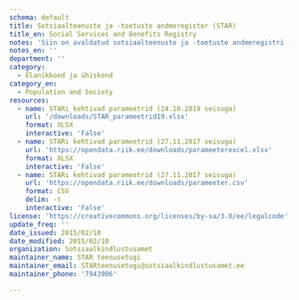 ```yaml
---
schema: default
title: Sotsiaalteenuste ja -toetuste andmeregister (STAR)
title_en: Social Services and Benefits Registry
notes: 'Siin on avaldatud sotsiaalteenuste ja -toetuste andmeregistri (STAR) järgmised andmed: maakond, haldusasutus, riiklikult kehtestatud toimetulekutoetuse parameetrid, toimetulekutoetuse maksmiseks kehtestatud eluasemekulude piirmäärad omavalitsustes, riiklikult kehtestatud vajaduspõhise peretoetuse parameetrid, parameetri kehtivuse algus, parameetri kehtivuse lõpp, parameetri väärtus, parameetri mõõtühik.'
notes_en: ''
department: ''
category:
  - Elanikkond ja ühiskond
category_en:
  - Population and Society
resources:
  - name: STARi kehtivad parameetrid (24.10.2019 seisuga)
    url: '/downloads/STAR_parameetrid19.xlsx'
    format: XLSX
    interactive: 'False'
  - name: STARi kehtivad parameetrid (27.11.2017 seisuga)
    url: 'https://opendata.riik.ee/downloads/parameeterexcel.xlsx'
    format: XLSX
    interactive: 'False'
  - name: STARi kehtivad parameetrid (27.11.2017 seisuga)
    url: 'https://opendata.riik.ee/downloads/parameeter.csv'
    format: CSV
    delim: -t
    interactive: 'False'
license: 'https://creativecommons.org/licenses/by-sa/3.0/ee/legalcode'
update_freq: ''
date_issued: 2015/02/10
date_modified: 2015/02/10
organization: Sotsiaalkindlustusamet
maintainer_name: STAR teenusetugi
maintainer_email: STARteenusetugi@sotsiaalkindlustusamet.ee
maintainer_phone: '7943906'

---
```

